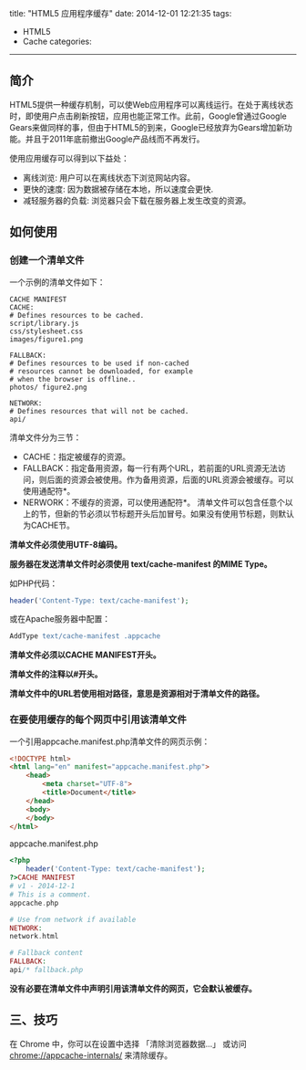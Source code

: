 title: "HTML5 应用程序缓存"
date: 2014-12-01 12:21:35
tags:
- HTML5
- Cache
categories: 
---

## 简介

HTML5提供一种缓存机制，可以使Web应用程序可以离线运行。在处于离线状态时，即使用户点击刷新按钮，应用也能正常工作。此前，Google曾通过Google Gears来做同样的事，但由于HTML5的到来，Google已经放弃为Gears增加新功能。并且于2011年底前撤出Google产品线而不再发行。

使用应用缓存可以得到以下益处：

- 离线浏览: 用户可以在离线状态下浏览网站内容。
- 更快的速度: 因为数据被存储在本地，所以速度会更快.
- 减轻服务器的负载: 浏览器只会下载在服务器上发生改变的资源。

## 如何使用

### 创建一个清单文件

一个示例的清单文件如下：

```
CACHE MANIFEST
CACHE:
# Defines resources to be cached.
script/library.js
css/stylesheet.css
images/figure1.png

FALLBACK:
# Defines resources to be used if non-cached
# resources cannot be downloaded, for example
# when the browser is offline..
photos/ figure2.png

NETWORK:
# Defines resources that will not be cached.
api/
```

清单文件分为三节：

- CACHE：指定被缓存的资源。
- FALLBACK：指定备用资源，每一行有两个URL，若前面的URL资源无法访问，则后面的资源会被使用。作为备用资源，后面的URL资源会被缓存。可以使用通配符*。
- NERWORK：不缓存的资源，可以使用通配符*。
清单文件可以包含任意个以上的节，但新的节必须以节标题开头后加冒号。如果没有使用节标题，则默认为CACHE节。

**清单文件必须使用UTF-8编码。**

**服务器在发送清单文件时必须使用 text/cache-manifest 的MIME Type。**

如PHP代码：

```php
header('Content-Type: text/cache-manifest');
```

或在Apache服务器中配置：

```apache
AddType text/cache-manifest .appcache
```

**清单文件必须以CACHE MANIFEST开头。**

**清单文件的注释以#开头。**

**清单文件中的URL若使用相对路径，意思是资源相对于清单文件的路径。**

### 在要使用缓存的每个网页中引用该清单文件

一个引用appcache.manifest.php清单文件的网页示例：

```html
<!DOCTYPE html>
<html lang="en" manifest="appcache.manifest.php">
    <head>
        <meta charset="UTF-8">
        <title>Document</title>
    </head>
    <body>
    </body>
</html>
```

appcache.manifest.php

```php
<?php
    header('Content-Type: text/cache-manifest');
?>CACHE MANIFEST
# v1 - 2014-12-1
# This is a comment.
appcache.php

# Use from network if available
NETWORK:
network.html

# Fallback content
FALLBACK:
api/* fallback.php
```

**没有必要在清单文件中声明引用该清单文件的网页，它会默认被缓存。**

## 三、技巧

在 Chrome 中，你可以在设置中选择 「清除浏览器数据...」 或访问 [chrome://appcache-internals/](chrome://appcache-internals/) 来清除缓存。